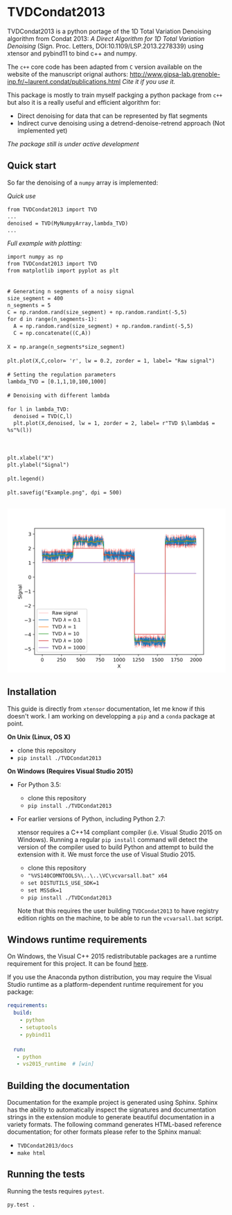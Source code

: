 TVDCondat2013
==============

TVDCondat2013 is a python portage of the 1D Total Variation Denoising algorithm from Condat 2013: _A Direct Algorithm for 1D Total Variation Denoising_ (Sign. Proc. Letters, DOI:10.1109/LSP.2013.2278339) using xtensor and pybind11 to bind c++ and numpy. 

The `c++` core code has been adapted from `C` version available on the website of the manuscript orignal authors: http://www.gipsa-lab.grenoble-inp.fr/~laurent.condat/publications.html
*Cite it if you use it.*

This package is mostly to train myself packging a python package from `c++` but also it is a really useful and efficient algorithm for:
- Direct denoising for data that can be represented by flat segments
- Indirect curve denoising using a detrend-denoise-retrend approach (Not implemented yet)

*The package still is under active development*

Quick start
------------

So far the denoising of a `numpy` array is implemented:

*Quick use*
```
from TVDCondat2013 import TVD
...
denoised = TVD(MyNumpyArray,lambda_TVD)
...
```

*Full example with plotting:*
```
import numpy as np
from TVDCondat2013 import TVD
from matplotlib import pyplot as plt


# Generating n segments of a noisy signal
size_segment = 400
n_segments = 5
C = np.random.rand(size_segment) + np.random.randint(-5,5)
for d in range(n_segments-1):
  A = np.random.rand(size_segment) + np.random.randint(-5,5)
  C = np.concatenate((C,A))

X = np.arange(n_segments*size_segment)

plt.plot(X,C,color= 'r', lw = 0.2, zorder = 1, label= "Raw signal")

# Setting the regulation parameters
lambda_TVD = [0.1,1,10,100,1000]

# Denoising with different lambda

for l in lambda_TVD:
  denoised = TVD(C,l)
  plt.plot(X,denoised, lw = 1, zorder = 2, label= r"TVD $\lambda$ = %s"%(l))



plt.xlabel("X")
plt.ylabel("Signal")

plt.legend()

plt.savefig("Example.png", dpi = 500)


```

![TVD](https://raw.githubusercontent.com/bgailleton/TVD_Condat2013/master/examples/Example.png)



Installation
------------

This guide is directly from `xtensor` documentation, let me know if this doesn't work.
I am working on developping a `pip` and a `conda` package at point.

**On Unix (Linux, OS X)**

 - clone this repository
 - `pip install ./TVDCondat2013`

**On Windows (Requires Visual Studio 2015)**

 - For Python 3.5:
     - clone this repository
     - `pip install ./TVDCondat2013`
 - For earlier versions of Python, including Python 2.7:

   xtensor requires a C++14 compliant compiler (i.e. Visual Studio 2015 on
   Windows). Running a regular `pip install` command will detect the version
   of the compiler used to build Python and attempt to build the extension
   with it. We must force the use of Visual Studio 2015.

     - clone this repository
     - `"%VS140COMNTOOLS%\..\..\VC\vcvarsall.bat" x64`
     - `set DISTUTILS_USE_SDK=1`
     - `set MSSdk=1`
     - `pip install ./TVDCondat2013`

   Note that this requires the user building `TVDCondat2013` to have registry edition
   rights on the machine, to be able to run the `vcvarsall.bat` script.


Windows runtime requirements
----------------------------

On Windows, the Visual C++ 2015 redistributable packages are a runtime
requirement for this project. It can be found [here](https://www.microsoft.com/en-us/download/details.aspx?id=48145).

If you use the Anaconda python distribution, you may require the Visual Studio
runtime as a platform-dependent runtime requirement for you package:

```yaml
requirements:
  build:
    - python
    - setuptools
    - pybind11

  run:
   - python
   - vs2015_runtime  # [win]
```


Building the documentation
--------------------------

Documentation for the example project is generated using Sphinx. Sphinx has the
ability to automatically inspect the signatures and documentation strings in
the extension module to generate beautiful documentation in a variety formats.
The following command generates HTML-based reference documentation; for other
formats please refer to the Sphinx manual:

 - `TVDCondat2013/docs`
 - `make html`


Running the tests
-----------------

Running the tests requires `pytest`.

```bash
py.test .
```
